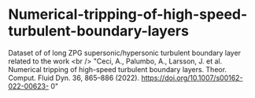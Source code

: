 # Numerical-tripping-of-high-speed-turbulent-boundary-layers
Dataset of of long ZPG supersonic/hypersonic turbulent boundary layer related to the work &lt;br /> "Ceci, A., Palumbo, A., Larsson, J. et al. Numerical tripping of high-speed turbulent boundary layers. Theor. Comput. Fluid Dyn. 36, 865–886 (2022). https://doi.org/10.1007/s00162-022-00623- 0" 
